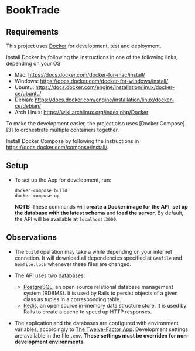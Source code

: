 # BookTrade

## Requirements

This project uses [Docker](https://docker.com) for development,
test and deployment.

Install Docker by following the instructions in one of the following links,
depending on your OS:
- Mac: https://docs.docker.com/docker-for-mac/install/
- Windows: https://docs.docker.com/docker-for-windows/install/
- Ubuntu: https://docs.docker.com/engine/installation/linux/docker-ce/ubuntu/
- Debian: https://docs.docker.com/engine/installation/linux/docker-ce/debian/
- Arch Linux: https://wiki.archlinux.org/index.php/Docker

To make the development easier, the project also uses [Docker Compose][3]
to orchestrate multiple containers together.

Install Docker Compose by following the instructions in
https://docs.docker.com/compose/install/.

## Setup

- To set up the App for development, run:
  ```
  docker-compose build
  docker-compose up
  ```
  **NOTE:** These commands will **create a Docker image for the API**,
  **set up the database with the latest schema** and **load the server**.
  By default, the API will be available at `localhost:3000`.

## Observations

- The `build` operation may take a while depending on your internet connetion.
  It will download all dependencies specified at `Gemfile` and `Gemfile.lock`
  whenever these files are changed.

- The API uses two databases:
  - [PostgreSQL](https://www.postgresql.org/), an open source relational
    database management system (RDBMS). It is used by Rails to persist objects
    of a given class as tuples in a corresponding table.
  - [Redis](https://redis.io/), an open source in-memory data structure store.
    It is used by Rails to create a cache to speed up HTTP responses.

- The application and the databases are configured with environment variables,
  accordingly to [The Twelve-Factor App](https://12factor.net/). Development
  settings are available in the file `.env`. **These settings must be overriden
  for non-development environments**.